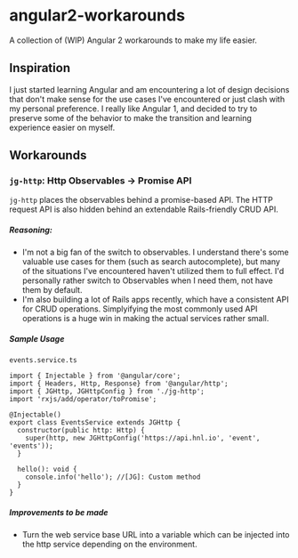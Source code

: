 # angular2-workarounds
A collection of (WIP) Angular 2 workarounds to make my life easier.

## Inspiration
I just started learning Angular and am encountering a lot of design decisions that don't make sense for 
the use cases I've encountered or just clash with my personal preference. I really like Angular 1, and decided to try to preserve
some of the behavior to make the transition and learning experience easier on myself.


## Workarounds

### `jg-http`: Http Observables -> Promise API
`jg-http` places the observables behind a promise-based API. The HTTP request API is also hidden behind an extendable Rails-friendly CRUD API.

##### Reasoning:
* I'm not a big fan of the switch to observables. I understand there's some valuable use cases for them (such as search autocomplete), 
but many of the situations I've encountered haven't utilized them to full effect. I'd personally rather switch to Observables when I need them, not have them
by default. 
* I'm also building a lot of Rails apps recently, which have a consistent API for CRUD operations. Simplyifying the most commonly used 
API operations is a huge win in making the actual services rather small.

##### Sample Usage
`events.service.ts`
```
import { Injectable } from '@angular/core';
import { Headers, Http, Response} from '@angular/http';
import { JGHttp, JGHttpConfig } from './jg-http';
import 'rxjs/add/operator/toPromise';

@Injectable()
export class EventsService extends JGHttp {
  constructor(public http: Http) {
    super(http, new JGHttpConfig('https://api.hnl.io', 'event', 'events'));
  }

  hello(): void {
    console.info('hello'); //[JG]: Custom method
  }
}
```

##### Improvements to be made
* Turn the web service base URL into a variable which can be injected into the http service depending on the environment.
